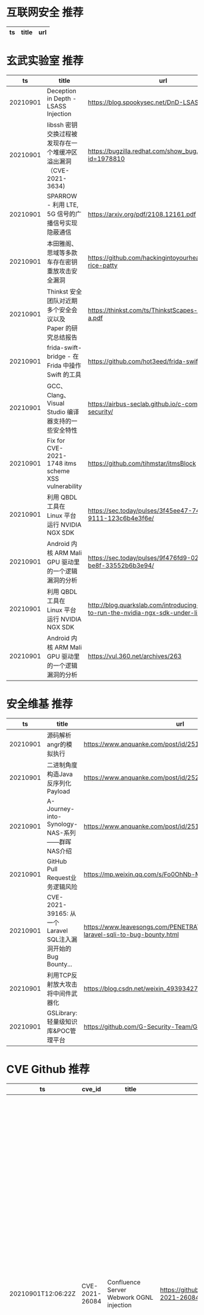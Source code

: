 # 互联网安全 推荐
| ts | title | url| 
| --- | --- | ---| 


# 玄武实验室 推荐
| ts | title | url| 
| --- | --- | ---| 
| 20210901 | Deception in Depth - LSASS Injection | https://blog.spookysec.net/DnD-LSASS-Injection/| 
| 20210901 | libssh 密钥交换过程被发现存在一个堆缓冲区溢出漏洞（CVE-2021-3634) | https://bugzilla.redhat.com/show_bug.cgi?id=1978810| 
| 20210901 | SPARROW - 利用 LTE, 5G 信号的广播信号实现隐蔽通信 | https://arxiv.org/pdf/2108.12161.pdf| 
| 20210901 | 本田雅阁、思域等多款车存在密钥重放攻击安全漏洞 | https://github.com/hackingintoyourheart/unoriginal-rice-patty| 
| 20210901 | Thinkst 安全团队对近期多个安全会议以及 Paper 的研究总结报告 | https://thinkst.com/ts/ThinkstScapes-2021-Q3-a.pdf| 
| 20210901 | frida-swift-bridge - 在 Frida 中操作 Swift 的工具 | https://github.com/hot3eed/frida-swift-bridge| 
| 20210901 | GCC、Clang、Visual Studio 编译器支持的一些安全特性 | https://airbus-seclab.github.io/c-compiler-security/| 
| 20210901 | Fix for CVE-2021-1748 itms scheme XSS vulnerability | https://github.com/tihmstar/itmsBlock| 
| 20210901 | 利用 QBDL 工具在 Linux 平台运行 NVIDIA NGX SDK | https://sec.today/pulses/3f45ee47-7442-449b-9111-123c6b4e3f6e/| 
| 20210901 | Android 内核 ARM Mali GPU 驱动里的一个逻辑漏洞的分析 | https://sec.today/pulses/9f476fd9-02a8-4fcb-be8f-33552b6b3e94/| 
| 20210901 | 利用 QBDL 工具在 Linux 平台运行 NVIDIA NGX SDK | http://blog.quarkslab.com/introducing-qbdl-how-to-run-the-nvidia-ngx-sdk-under-linux.html| 
| 20210901 | Android 内核 ARM Mali GPU 驱动里的一个逻辑漏洞的分析 | https://vul.360.net/archives/263| 


# 安全维基 推荐
| ts | title | url| 
| --- | --- | ---| 
| 20210901 | 源码解析angr的模拟执行 | https://www.anquanke.com/post/id/251983| 
| 20210901 | 二进制角度构造Java反序列化Payload | https://www.anquanke.com/post/id/252024| 
| 20210901 | A-Journey-into-Synology-NAS-系列——群晖NAS介绍 | https://www.anquanke.com/post/id/251883| 
| 20210901 | GitHub Pull Request业务逻辑风险 | https://mp.weixin.qq.com/s/Fo0OhNb-MP-GqKM-ASCXsg| 
| 20210901 | CVE-2021-39165: 从一个Laravel SQL注入漏洞开始的Bug Bounty... | https://www.leavesongs.com/PENETRATION/cachet-from-laravel-sqli-to-bug-bounty.html| 
| 20210901 | 利用TCP反射放大攻击将中间件武器化 | https://blog.csdn.net/weixin_49393427/article/details/120025179| 
| 20210901 | GSLibrary: 轻量级知识库&POC管理平台 | https://github.com/G-Security-Team/GSLibrary| 


# CVE Github 推荐
| ts | cve_id | title | url | cve_detail| 
| --- | --- | --- | --- | ---| 
| 20210901T12:06:22Z | CVE-2021-26084 | Confluence Server Webwork OGNL injection | https://github.com/h3v0x/CVE-2021-26084_Confluence | In affected versions of Confluence Server and Data Center, an OGNL injection vulnerability exists that would allow an authenticated user, and in some instances an unauthenticated user, to execute arbitrary code on a Confluence Server or Data Center instance. The vulnerable endpoints can be accessed by a non-administrator user or unauthenticated user if ‘Allow people to sign up to create their account’ is enabled. To check whether this is enabled go to COG > User Management > User Signup Options. The affected versions are before version 6.13.23, from version 6.14.0 before 7.4.11, from version 7.5.0 before 7.11.6, and from version 7.12.0 before 7.12.5.| 
| 20210901T11:41:38Z | CVE-2021-26084 | CVE-2021-26084 - Confluence Pre-Auth RCE  OGNL injection 回显 | https://github.com/r0ckysec/CVE-2021-26084_Confluence | In affected versions of Confluence Server and Data Center, an OGNL injection vulnerability exists that would allow an authenticated user, and in some instances an unauthenticated user, to execute arbitrary code on a Confluence Server or Data Center instance. The vulnerable endpoints can be accessed by a non-administrator user or unauthenticated user if ‘Allow people to sign up to create their account’ is enabled. To check whether this is enabled go to COG > User Management > User Signup Options. The affected versions are before version 6.13.23, from version 6.14.0 before 7.4.11, from version 7.5.0 before 7.11.6, and from version 7.12.0 before 7.12.5.| 
| 20210901T11:38:09Z | CVE-2021-1675 | PrintNightMare LPE提权漏洞的CS 反射加载插件。开箱即用、通过内存加载、混淆加载的驱动名称来ByPass Defender/EDR。 | https://github.com/mstxq17/CVE-2021-1675_RDL_LPE | Windows Print Spooler Elevation of Privilege Vulnerability| 
| 20210901T10:57:25Z | CVE-2021-26084 | Null | https://github.com/alt3kx/CVE-2021-26084_PoC | In affected versions of Confluence Server and Data Center, an OGNL injection vulnerability exists that would allow an authenticated user, and in some instances an unauthenticated user, to execute arbitrary code on a Confluence Server or Data Center instance. The vulnerable endpoints can be accessed by a non-administrator user or unauthenticated user if ‘Allow people to sign up to create their account’ is enabled. To check whether this is enabled go to COG > User Management > User Signup Options. The affected versions are before version 6.13.23, from version 6.14.0 before 7.4.11, from version 7.5.0 before 7.11.6, and from version 7.12.0 before 7.12.5.| 
| 20210901T10:53:31Z | CVE-2021-26084 | Null | https://github.com/dinhbaouit/CVE-2021-26084 | In affected versions of Confluence Server and Data Center, an OGNL injection vulnerability exists that would allow an authenticated user, and in some instances an unauthenticated user, to execute arbitrary code on a Confluence Server or Data Center instance. The vulnerable endpoints can be accessed by a non-administrator user or unauthenticated user if ‘Allow people to sign up to create their account’ is enabled. To check whether this is enabled go to COG > User Management > User Signup Options. The affected versions are before version 6.13.23, from version 6.14.0 before 7.4.11, from version 7.5.0 before 7.11.6, and from version 7.12.0 before 7.12.5.| 
| 20210901T10:48:44Z | CVE-2021-26084 | Atlassian Confluence Pre-Auth RCE | https://github.com/Udyz/CVE-2021-26084 | In affected versions of Confluence Server and Data Center, an OGNL injection vulnerability exists that would allow an authenticated user, and in some instances an unauthenticated user, to execute arbitrary code on a Confluence Server or Data Center instance. The vulnerable endpoints can be accessed by a non-administrator user or unauthenticated user if ‘Allow people to sign up to create their account’ is enabled. To check whether this is enabled go to COG > User Management > User Signup Options. The affected versions are before version 6.13.23, from version 6.14.0 before 7.4.11, from version 7.5.0 before 7.11.6, and from version 7.12.0 before 7.12.5.| 
| 20210901T10:39:16Z | CVE-2021-26084 | CVE-2021-26084 Remote Code Execution on Confluence Servers | https://github.com/FanqXu/CVE-2021-26084 | In affected versions of Confluence Server and Data Center, an OGNL injection vulnerability exists that would allow an authenticated user, and in some instances an unauthenticated user, to execute arbitrary code on a Confluence Server or Data Center instance. The vulnerable endpoints can be accessed by a non-administrator user or unauthenticated user if ‘Allow people to sign up to create their account’ is enabled. To check whether this is enabled go to COG > User Management > User Signup Options. The affected versions are before version 6.13.23, from version 6.14.0 before 7.4.11, from version 7.5.0 before 7.11.6, and from version 7.12.0 before 7.12.5.| 
| 20210901T09:05:00Z | CVE-2021-40352 | Null | https://github.com/allenenosh/CVE-2021-40352 | 未查询到CVE信息| 
| 20210901T08:02:36Z | CVE-2021-33831 | Exploit example code for CVE-2021-33831 | https://github.com/lanmarc77/CVE-2021-33831 | 未查询到CVE信息| 
| 20210901T07:56:21Z | CVE-2020-15368 | How to exploit a vulnerable windows driver. Exploit for AsrDrv104.sys | https://github.com/stong/CVE-2020-15368 | AsrDrv103.sys in the ASRock RGB Driver does not properly restrict access from user space, as demonstrated by triggering a triple fault via a request to zero CR3.| 


# klee on Github 推荐
| ts | title | url | stars | forks| 
| --- | --- | --- | --- | ---| 
| 20210901T09:41:25Z | An open-source Chinese font derived from Fontworks% Klee One. 一款基于 FONTWORKS 的 Klee One 的开源中文字体。 | https://github.com/lxgw/LxgwWenKai | 2696 | 68| 
| 20210901T08:58:11Z | RVT is a collection of tools/libraries to support both static and dynamic verification of Rust programs. | https://github.com/project-oak/rust-verification-tools | 173 | 19| 
| 20210901T01:26:04Z | A personnal UI library made as an excuse to have a published UI package | https://github.com/Liinkiing/klee | 12 | 1| 


# s2e on Github 推荐
| ts | title | url | stars | forks| 
| --- | --- | --- | --- | ---| 


# exploit on Github 推荐
| ts | title | url | stars | forks| 
| --- | --- | --- | --- | ---| 
| 20210901T12:07:59Z | Um exploit escrito para o site da minha antiga escola :) | https://github.com/kn1pnc/etelg-ph | 0 | 0| 
| 20210901T12:05:49Z | Practice repository for binary exploitation and fuzzing | https://github.com/RickdeJager/binexp-practice | 0 | 0| 
| 20210901T12:02:57Z | Open-Source Vulnerability Intelligence Center - Unified source of vulnerability, exploit and threat Intelligence feeds | https://github.com/Patrowl/PatrowlHearsData | 29 | 15| 
| 20210901T11:56:05Z | Null | https://github.com/ARO7I/exploit.py | 0 | 0| 
| 20210901T11:06:26Z | Exploit-db (is NOT the official APP). | https://github.com/gaiththewolf/Exploitdb | 1 | 0| 
| 20210901T10:18:47Z | Null | https://github.com/deadlyappache55/King-Exploits | 0 | 1| 
| 20210901T09:46:17Z | A template-based lowerer for RDF repositories exploiting Apache Velocity. | https://github.com/cefriel/rdf-lowerer | 1 | 0| 
| 20210901T09:30:27Z | Hypervisor Memory Introspection Core Library | https://github.com/hvmi/hvmi | 476 | 40| 
| 20210901T09:19:52Z | Null | https://github.com/hosakauk/exploits | 0 | 0| 
| 20210901T08:46:17Z | G2A Exploit for Free Gift Cards | https://github.com/keljobeljo/G2A-Exploit | 0 | 0| 


# backdoor on Github 推荐
| ts | title | url | stars | forks| 
| --- | --- | --- | --- | ---| 
| 20210901T11:50:49Z | A curated list of backdoor learning resources | https://github.com/THUYimingLi/backdoor-learning-resources | 300 | 56| 
| 20210901T10:28:12Z | A Hidden and Undetectable Remote Access Tool written in C++ and Server in Python3 | https://github.com/Ryan-AW/Windows-Backdoor | 17 | 4| 
| 20210901T07:14:39Z | A Simple Ruby Websocket Backdoor And Ruby Command Line Listener | https://github.com/krishpranav/browserexploit | 1 | 1| 
| 20210901T05:33:52Z | This is an advanced backdoor, created with Python | https://github.com/NoamHarush/Backdoor | 1 | 1| 
| 20210901T05:32:01Z | Just a simple test using modules to make an apache2 backdoor | https://github.com/impugnus/simple_apache2_backdoor | 1 | 1| 
| 20210901T05:00:06Z | Null | https://github.com/mohdhumaid/BackdoorPython27 | 0 | 0| 
| 20210901T04:01:29Z | DDoor - cross platform backdoor using dns txt records | https://github.com/rek7/ddoor | 173 | 50| 
| 20210901T02:14:15Z | TrojanZoo provides a universal pytorch platform to conduct security researches (especially backdoor attacks/defenses) of image classification in deep learning. | https://github.com/ain-soph/trojanzoo | 95 | 16| 


# symbolic execution on Github 推荐
| ts | title | url | stars | forks| 
| --- | --- | --- | --- | ---| 
| 20210901T09:10:26Z | The symbolic execution engine powering the K Framework | https://github.com/kframework/kore | 157 | 34| 
| 20210901T06:41:32Z | Symbolic execution tool | https://github.com/trailofbits/manticore | 2441 | 362| 
| 20210901T05:29:01Z | Triton is a Dynamic Binary Analysis (DBA) framework. It provides internal components like a Dynamic Symbolic Execution (DSE) engine, a dynamic taint engine, AST representations of the x86, x86-64, ARM32 and AArch64 Instructions Set Architecture (ISA), SMT simplification passes, an SMT solver interface and, the last but not least, Python bindings. | https://github.com/JonathanSalwan/Triton | 1881 | 390| 


# big4 on Github 推荐
| ts | title | url | stars | forks| 
| --- | --- | --- | --- | ---| 


# fuzz on Github 推荐
| ts | title | url | stars | forks| 
| --- | --- | --- | --- | ---| 
| 20210901T12:05:49Z | Practice repository for binary exploitation and fuzzing | https://github.com/RickdeJager/binexp-practice | 0 | 0| 
| 20210901T11:59:45Z | Null | https://github.com/VeriBlock/fuzz-corpus | 1 | 1| 
| 20210901T11:46:11Z | fuzz payload(持续更新) | https://github.com/kill02lc/fuzz-then-bypass-dict | 0 | 0| 
| 20210901T11:35:44Z | Null | https://github.com/mongoloidkhulmikuki366385/fuzzy-octo-eureka | 0 | 0| 
| 20210901T11:35:06Z | Color-based superpixel algorithm for image segmentation. | https://github.com/abdelrahman-0/Fuzzy-Simple-Linear-Iterative-Clustering | 0 | 0| 
| 20210901T11:31:00Z | Null | https://github.com/zyrouge/fuzzle | 0 | 1| 
| 20210901T11:10:12Z | Null | https://github.com/seclab-fudan/StrawFuzzer | 0 | 0| 
| 20210901T11:04:09Z | SSL and TLS protocol test suite and fuzzer | https://github.com/tlsfuzzer/tlsfuzzer | 391 | 88| 
| 20210901T11:00:47Z | Null | https://github.com/ArtieFuzzz/ArtieFuzzz | 0 | 1| 
| 20210901T10:54:40Z | Null | https://github.com/Altair-Bueno/fuzzy-disco | 0 | 1| 



# 日更新程序
